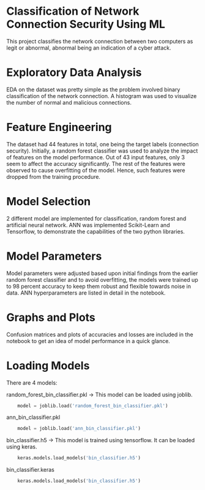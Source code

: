 # Classification of Network Connection Security Using ML
This project classifies the network connection between two computers as legit or abnormal, abnormal being an indication of a cyber attack.
# Exploratory Data Analysis
EDA on the dataset was pretty simple as the problem involved binary classification of the network connection. A histogram was used to visualize the number of normal and malicious connections.
# Feature Engineering
The dataset had 44 features in total, one being the target labels (connection security). Initially, a random forest classifier was used to analyze the impact of features on the model performance. Out of 43 input features, only 3 seem to affect the accuracy significantly. The rest of the features were observed to cause overfitting of the model. Hence, such features were dropped from the training procedure.
# Model Selection
2 different model are implemented for classification, random forest and artificial neural network. ANN was implemented Scikit-Learn and Tensorflow, to demonstrate the capabilities of the two python libraries.
# Model Parameters
Model parameters were adjusted based upon initial findings from the earlier random forest classifier and to avoid overfitting, the models were trained up to 98 percent accuracy to keep them robust and flexible towards noise in data. ANN hyperparameters are listed in detail in the notebook.
# Graphs and Plots
Confusion matrices and plots of accuracies and losses are included in the notebook to get an idea of model performance in a quick glance.
# Loading Models
There are 4 models:

random_forest_bin_classifier.pkl -> This model can be loaded using joblib.  
```python
    model = joblib.load('random_forest_bin_classifier.pkl')
```

ann_bin_classifier.pkl  
```python
	model = joblib.load('ann_bin_classifier.pkl')
```

bin_classifier.h5 -> This model is trained using tensorflow. It can be loaded using keras.  
```python
	keras.models.load_models('bin_classifier.h5')
```
bin_classifier.keras 
```python 
	keras.models.load_models('bin_classifier.h5')
```